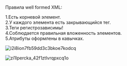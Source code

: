 Правила well formed XML:
  
1.Есть корневой элемент.      
2.У каждого элемента есть закрывающийся тег.  
3.Теги регистрозависимы!      
4.Соблюдается правильная вложенность элементов.     
5.Атрибуты оформлены в кавычках.     

![i2i8ion7fb59dd3c3bkoe7kodcq](https://github.com/Dmitriy-Karpenko-work/Xml_json/assets/119530736/ccfac05f-e362-41c5-a422-0bdc005ab226)


![zi1lpercka_42f1ztlvrqpxcq1o](https://github.com/Dmitriy-Karpenko-work/Xml_json/assets/119530736/1fd66ec3-e13b-485d-9462-b0a676ce1f00)
